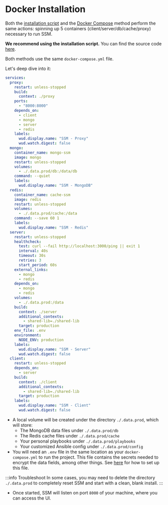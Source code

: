 # Docker Installation

Both the [installation script](/docs/quickstart) and the [Docker Compose](/docs/quickstart) method perform the same actions: spinning up 5 containers (client/server/db/cache/proxy) necessary to run SSM.

**We recommend using the installation script.** You can find the source code [here](https://github.com/SquirrelCorporation/SquirrelServersManager/blob/master/getSSM.sh).

Both methods use the same `docker-compose.yml` file.

Let's deep dive into it:

```yaml
services:
  proxy:
    restart: unless-stopped
    build:
      context: ./proxy
    ports:
      - "8000:8000"
    depends_on:
      - client
      - mongo
      - server
      - redis
    labels:
      wud.display.name: "SSM - Proxy"
      wud.watch.digest: false
  mongo:
    container_name: mongo-ssm
    image: mongo
    restart: unless-stopped
    volumes:
      - ./.data.prod/db:/data/db
    command: --quiet
    labels:
      wud.display.name: "SSM - MongoDB"
  redis:
    container_name: cache-ssm
    image: redis
    restart: unless-stopped
    volumes:
      - ./.data.prod/cache:/data
    command: --save 60 1
    labels:
      wud.display.name: "SSM - Redis"
  server:
    restart: unless-stopped
    healthcheck:
      test: curl --fail http://localhost:3000/ping || exit 1
      interval: 40s
      timeout: 30s
      retries: 3
      start_period: 60s
    external_links:
      - mongo
      - redis
    depends_on:
      - mongo
      - redis
    volumes:
      - ./.data.prod:/data
    build:
      context: ./server
      additional_contexts:
        - shared-lib=./shared-lib
      target: production
    env_file: .env
    environment:
      NODE_ENV: production
    labels:
      wud.display.name: "SSM - Server"
      wud.watch.digest: false
  client:
    restart: unless-stopped
    depends_on:
      - server
    build:
      context: ./client
      additional_contexts:
        - shared-lib=./shared-lib
      target: production
    labels:
      wud.display.name: "SSM - Client"
      wud.watch.digest: false
```

- A local volume will be created under the directory `./.data.prod`, which will store:
  - The MongoDB data files under `./.data.prod/db`
  - The Redis cache files under `./.data.prod/cache`
  - Your personal playbooks under `./.data.prod/playbooks`
  - Your customized Ansible config under `./.data.prod/config`
- You will need an `.env` file in the same location as your `docker-compose.yml` to run the project. This file contains the secrets needed to encrypt the data fields, among other things. See [here](/docs/quickstart#env-file) for how to set up this file.

:::info Troubleshoot
In some cases, you may need to delete the directory `./.data.prod` to completely reset SSM and start with a clean, blank install.
:::

- Once started, SSM will listen on port `8000` of your machine, where you can access the UI.